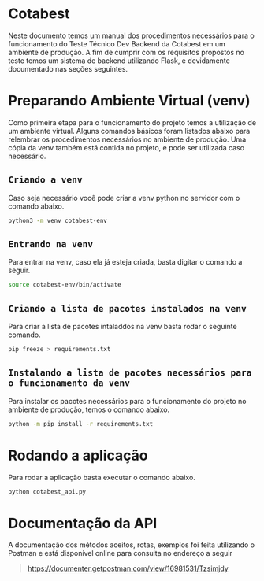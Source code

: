 # Cotabest

Neste documento temos um manual dos procedimentos necessários para o funcionamento do Teste Técnico Dev Backend da Cotabest em um ambiente de produção. A fim de cumprir com os requisitos propostos no teste temos um sistema de backend utilizando Flask, e devidamente documentado nas seções seguintes.

# Preparando Ambiente Virtual (venv)

Como primeira etapa para o funcionamento do projeto temos a utilização de um ambiente virtual. Alguns comandos básicos foram listados abaixo para relembrar os procedimentos necessários no ambiente de produção. Uma cópia da venv também está contida no projeto, e pode ser utilizada caso necessário.

## `Criando a venv`

Caso seja necessário você pode criar a venv python no servidor com o comando abaixo.

``` bash
python3 -m venv cotabest-env
```

## `Entrando na venv`

Para entrar na venv, caso ela já esteja criada, basta digitar o comando a seguir.
``` bash
source cotabest-env/bin/activate
```

## `Criando a lista de pacotes instalados na venv`

Para criar a lista de pacotes intaladdos na venv basta rodar o seguinte comando.

``` bash
pip freeze > requirements.txt
```

## `Instalando a lista de pacotes necessários para o funcionamento da venv`

Para instalar os pacotes necessários para o funcionamento do projeto no ambiente de produção, temos o comando abaixo.

``` bash
python -m pip install -r requirements.txt
```

# Rodando a aplicação

Para rodar a aplicação basta executar o comando abaixo.

``` bash
python cotabest_api.py
```

# Documentação da API

A documentação dos métodos aceitos, rotas, exemplos foi feita utilizando o Postman e está disponível online para consulta no endereço a seguir

> https://documenter.getpostman.com/view/16981531/Tzsimjdy
